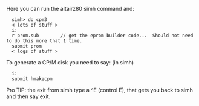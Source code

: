 Here you can run the altairz80 simh command and:

```
  simh> do cpm3
  < lots of stuff >
  i:
  r prom.sub        // get the eprom builder code...  Should not need to do this more that 1 time.
  submit prom
  < logs of stuff >
```

To generate a CP/M disk you need to say:  (in simh)

```
  i:
  submit hmakecpm
```
  
Pro TIP:  the exit from simh type a ^E (control E), that gets you back to simh and then say exit.
  
